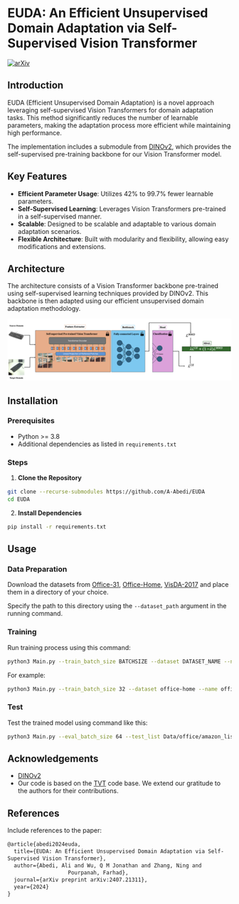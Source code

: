 # EUDA: An Efficient Unsupervised Domain Adaptation via Self-Supervised Vision Transformer

[![arXiv](https://img.shields.io/badge/arXiv-2407.21311-B31B1B.svg)](https://arxiv.org/abs/2407.21311)

## Introduction

EUDA (Efficient Unsupervised Domain Adaptation) is a novel approach leveraging self-supervised Vision Transformers for domain adaptation tasks. This method significantly reduces the number of learnable parameters, making the adaptation process more efficient while maintaining high performance.

The implementation includes a submodule from [DINOv2](https://github.com/facebookresearch/dinov2), which provides the self-supervised pre-training backbone for our Vision Transformer model.

## Key Features

- **Efficient Parameter Usage**: Utilizes 42% to 99.7% fewer learnable parameters.
- **Self-Supervised Learning**: Leverages Vision Transformers pre-trained in a self-supervised manner.
- **Scalable**: Designed to be scalable and adaptable to various domain adaptation scenarios.
- **Flexible Architecture**: Built with modularity and flexibility, allowing easy modifications and extensions.

## Architecture

The architecture consists of a Vision Transformer backbone pre-trained using self-supervised learning techniques provided by DINOv2. This backbone is then adapted using our efficient unsupervised domain adaptation methodology.

![Architecture Diagram](Images/MainModel.png)

## Installation

### Prerequisites

- Python >= 3.8
- Additional dependencies as listed in `requirements.txt`

### Steps

1. **Clone the Repository**

```bash
git clone --recurse-submodules https://github.com/A-Abedi/EUDA
cd EUDA
```

2. **Install Dependencies**

```bash
pip install -r requirements.txt
```

## Usage
### Data Preparation
Download the datasets from [Office-31](https://drive.google.com/file/d/0B4IapRTv9pJ1WGZVd1VDMmhwdlE/view?resourcekey=0-gNMHVtZfRAyO_t2_WrOunA), [Office-Home](https://drive.google.com/file/d/0B81rNlvomiwed0V1YUxQdC1uOTg/view?resourcekey=0-2SNWq0CDAuWOBRRBL7ZZsw), [VisDA-2017](https://github.com/VisionLearningGroup/taskcv-2017-public/tree/master/classification) and place them in a directory of your choice.

Specify the path to this directory using the `--dataset_path` argument in the running command.

### Training
Run training process using this command:
```bash
python3 Main.py --train_batch_size BATCHSIZE --dataset DATASET_NAME --name EXPERIEMENT_NAME --train_list TRAIN_LIST --test_list TEST_LIST --num_classes NUM_CLASSES --backbone_size BACKBONE_SIZE --bottleneck_size BOTTLENECK_SIZE --num_steps NUM_STEPS --img_size IMAGE_SZIE --gpu_id GPU_ID --dataset_path /Datasets/
```

For example:
```bash
python3 Main.py --train_batch_size 32 --dataset office-home --name office_home_da --train_list Data/office-home/Art.txt --test_list Data/office-home/Clipart.txt --num_classes 65 --backbone_size base --bottleneck_size base --num_steps 2000 --img_size 224 --gpu_id 0 --dataset_path /Datasets/
```

### Test
Test the trained model using command like this:
```bash
python3 Main.py --eval_batch_size 64 --test_list Data/office/amazon_list.txt --num_classes 65 --backbone_type DINOv2 --backbone_size base --bottleneck_size base --img_size 224 --gpu_id 0 --is_test --pretrained_dir /Output/checkpoint.bin
```

## Acknowledgements
- [DINOv2](https://github.com/facebookresearch/dinov2)
- Our code is based on the [TVT](https://github.com/uta-smile/TVT) code base. We extend our gratitude to the authors for their contributions.

## References
Include references to the paper:
```plaintext
@article{abedi2024euda,
  title={EUDA: An Efficient Unsupervised Domain Adaptation via Self-Supervised Vision Transformer},
  author={Abedi, Ali and Wu, Q M Jonathan and Zhang, Ning and
                   Pourpanah, Farhad},
  journal={arXiv preprint arXiv:2407.21311},
  year={2024}
}
```